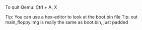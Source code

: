 


To quit Qemu: Ctrl + A, X

Tip: You can use a hex-editor to look at the boot.bin file
Tip: out main_floppy.img is really the same as boot.bin, just padded